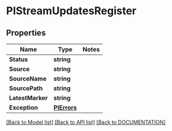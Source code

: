 # PIStreamUpdatesRegister

## Properties
Name | Type | Notes
------------ | ------------- | -------------
**Status** | **string**
**Source** | **string**
**SourceName** | **string**
**SourcePath** | **string**
**LatestMarker** | **string**
**Exception** | **[**PIErrors**](../Model/PIErrors.md)**

[[Back to Model list]](../../DOCUMENTATION.md#documentation-for-models) [[Back to API list]](../../DOCUMENTATION.md#documentation-for-api-endpoints) [[Back to DOCUMENTATION]](../../DOCUMENTATION.md)
